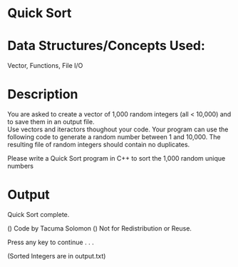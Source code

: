
Quick Sort
==========


Data Structures/Concepts Used:
==============================
Vector, Functions, File I/O


Description
============
You are asked to create a vector of 1,000 random integers (all < 10,000) and to save them in an output file.  
Use vectors and iteractors thoughout your code. Your program can use the following code to generate a random number between 1 and 10,000.
The resulting file of random integers should contain no duplicates.  

Please write a Quick Sort program in C++ to sort the 1,000 random unique numbers


Output
======
Quick Sort complete.


() Code by Tacuma Solomon
() Not for Redistribution or Reuse.

Press any key to continue . . .

(Sorted Integers are in output.txt)